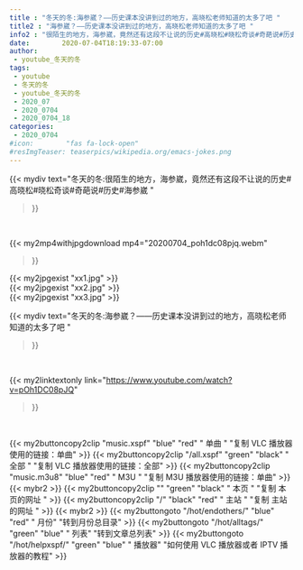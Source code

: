 ```yaml
---
title : "冬天的冬:海参崴？——历史课本没讲到过的地方，高晓松老师知道的太多了吧 "
title2 : "海参崴？——历史课本没讲到过的地方，高晓松老师知道的太多了吧 "
info2 : "很陌生的地方，海参崴，竟然还有这段不让说的历史#高晓松#晓松奇谈#奇葩说#历史#海参崴 "
date:        2020-07-04T18:19:33-07:00
author:
 - youtube_冬天的冬
tags:
 - youtube
 - 冬天的冬
 - youtube_冬天的冬
 - 2020_07
 - 2020_0704
 - 2020_0704_18
categories:
 - 2020_0704
#icon:        "fas fa-lock-open"
#resImgTeaser: teaserpics/wikipedia.org/emacs-jokes.png
---
```


{{< mydiv text="冬天的冬:很陌生的地方，海参崴，竟然还有这段不让说的历史#高晓松#晓松奇谈#奇葩说#历史#海参崴 "
>}}
<br>


{{< my2mp4withjpgdownload mp4="20200704_poh1dc08pjq.webm"
>}}

{{< my2jpgexist "xx1.jpg" >}}<br>
{{< my2jpgexist "xx2.jpg" >}}<br>
{{< my2jpgexist "xx3.jpg" >}}<br>



{{< mydiv text="冬天的冬:海参崴？——历史课本没讲到过的地方，高晓松老师知道的太多了吧 "
>}}
<br>

{{< my2linktextonly link="https://www.youtube.com/watch?v=pOh1DC08pJQ"
>}}


<br>

{{< my2buttoncopy2clip "music.xspf"        "blue"   "red"    " 单曲 "  "复制 VLC 播放器使用的链接：单曲" >}} {{< my2buttoncopy2clip "/all.xspf"         "green"  "black"  " 全部 "  "复制 VLC 播放器使用的链接：全部" >}} {{< my2buttoncopy2clip "music.m3u8"        "blue"   "red"    " M3U  "    "复制 M3U 播放器使用的链接：单曲" >}} {{< mybr2 >}} {{< my2buttoncopy2clip ""                  "green"  "black"  " 本页 "    "复制 本页的网址 " >}} {{< my2buttoncopy2clip "/"                 "black"  "red"    " 主站 "    "复制 主站的网址 " >}} {{< mybr2 >}} {{< my2buttongoto      "/hot/endothers/"   "blue"   "red"    " 月份"   "转到月份总目录" >}} {{< my2buttongoto      "/hot/alltags/"     "green"  "blue"   " 列表"   "转到文章总列表" >}} {{< my2buttongoto      "/hot/helpxspf/"    "green"  "blue"   " 播放器" "如何使用 VLC 播放器或者 IPTV 播放器的教程" >}} 
